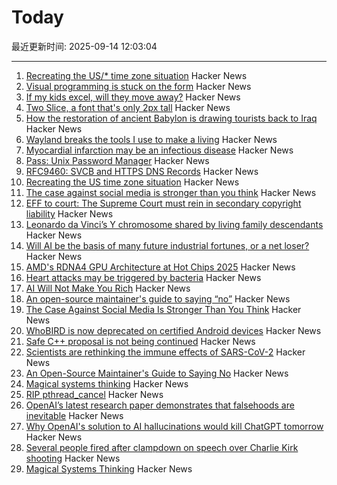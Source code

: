 # Today

最近更新时间: 2025-09-14 12:03:04

--- 
1. [Recreating the US/* time zone situation](https://rachelbythebay.com/w/2025/09/12/tz/) Hacker News
2. [Visual programming is stuck on the form](https://interjectedfuture.com/visual-programming-is-stuck-on-the-form/) Hacker News
3. [If my kids excel, will they move away?](https://jeffreybigham.com/blog/2025/where-will-my-kids-go.html) Hacker News
4. [Two Slice, a font that's only 2px tall](https://joefatula.com/twoslice.html) Hacker News
5. [How the restoration of ancient Babylon is drawing tourists back to Iraq](https://www.theartnewspaper.com/2025/09/12/how-the-restoration-of-ancient-babylon-is-helping-to-draw-tourists-back-to-iraq) Hacker News
6. [Wayland breaks the tools I use to make a living](https://rykarn.se/2025/01/26/wayland) Hacker News
7. [Myocardial infarction may be an infectious disease](https://www.tuni.fi/en/news/myocardial-infarction-may-be-infectious-disease) Hacker News
8. [Pass: Unix Password Manager](https://www.passwordstore.org/) Hacker News
9. [RFC9460: SVCB and HTTPS DNS Records](https://datatracker.ietf.org/doc/html/rfc9460) Hacker News
10. [Recreating the US time zone situation](https://rachelbythebay.com/w/2025/09/12/tz/) Hacker News
11. [The case against social media is stronger than you think](https://arachnemag.substack.com/p/the-case-against-social-media-is) Hacker News
12. [EFF to court: The Supreme Court must rein in secondary copyright liability](https://www.eff.org/deeplinks/2025/09/eff-court-supreme-court-must-rein-expansive-secondary-copyright-liability) Hacker News
13. [Leonardo da Vinci’s Y chromosome shared by living family descendants](https://phys.org/news/2025-05-leonardo-da-vinci-dna-chromosome.html) Hacker News
14. [Will AI be the basis of many future industrial fortunes, or a net loser?](https://joincolossus.com/article/ai-will-not-make-you-rich/) Hacker News
15. [AMD's RDNA4 GPU Architecture at Hot Chips 2025](https://chipsandcheese.com/p/amds-rdna4-gpu-architecture-at-hot) Hacker News
16. [Heart attacks may be triggered by bacteria](https://www.tuni.fi/en/news/myocardial-infarction-may-be-infectious-disease) Hacker News
17. [AI Will Not Make You Rich](https://joincolossus.com/article/ai-will-not-make-you-rich/) Hacker News
18. [An open-source maintainer's guide to saying “no”](https://www.jlowin.dev/blog/oss-maintainers-guide-to-saying-no) Hacker News
19. [The Case Against Social Media Is Stronger Than You Think](https://arachnemag.substack.com/p/the-case-against-social-media-is) Hacker News
20. [WhoBIRD is now deprecated on certified Android devices](https://github.com/woheller69/whoBIRD) Hacker News
21. [Safe C++ proposal is not being continued](https://sibellavia.lol/posts/2025/09/safe-c-proposal-is-not-being-continued/) Hacker News
22. [Scientists are rethinking the immune effects of SARS-CoV-2](https://www.bmj.com/content/390/bmj.r1733) Hacker News
23. [An Open-Source Maintainer's Guide to Saying No](https://www.jlowin.dev/blog/oss-maintainers-guide-to-saying-no) Hacker News
24. [Magical systems thinking](https://worksinprogress.co/issue/magical-systems-thinking/) Hacker News
25. [RIP pthread_cancel](https://eissing.org/icing/posts/rip_pthread_cancel/) Hacker News
26. [OpenAI’s latest research paper demonstrates that falsehoods are inevitable](https://theconversation.com/why-openais-solution-to-ai-hallucinations-would-kill-chatgpt-tomorrow-265107) Hacker News
27. [Why OpenAI's solution to AI hallucinations would kill ChatGPT tomorrow](https://theconversation.com/why-openais-solution-to-ai-hallucinations-would-kill-chatgpt-tomorrow-265107) Hacker News
28. [Several people fired after clampdown on speech over Charlie Kirk shooting](https://www.theguardian.com/us-news/2025/sep/13/charlie-kirk-shooting-people-fired-social-media) Hacker News
29. [Magical Systems Thinking](https://worksinprogress.co/issue/magical-systems-thinking/) Hacker News
